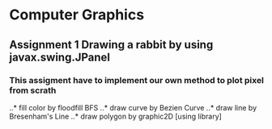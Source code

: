 # Computer Graphics
## Assignment 1 Drawing a rabbit by using javax.swing.JPanel

### This assigment have to implement our own method to plot pixel from scrath

..* fill color by floodfill BFS
..* draw curve by Bezien Curve
..* draw line by Bresenham's Line
..* draw polygon by graphic2D [using library]